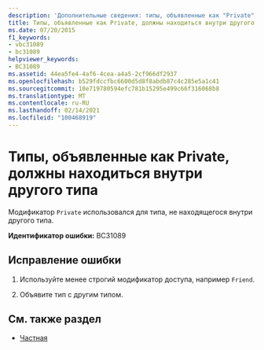 ```yaml
---
description: 'Дополнительные сведения: типы, объявленные как "Private", должны находиться внутри другого типа'
title: Типы, объявленные как Private, должны находиться внутри другого типа
ms.date: 07/20/2015
f1_keywords:
- vbc31089
- bc31089
helpviewer_keywords:
- BC31089
ms.assetid: 44ea5fe4-4af6-4cea-a4a5-2cf966df2937
ms.openlocfilehash: b529fdccfbc6600d5d8f8abdb87c4c285e5a1c41
ms.sourcegitcommit: 10e719780594efc781b15295e499c66f316068b8
ms.translationtype: MT
ms.contentlocale: ru-RU
ms.lasthandoff: 02/14/2021
ms.locfileid: "100468919"
---
```

# <a name="types-declared-private-must-be-inside-another-type"></a>Типы, объявленные как Private, должны находиться внутри другого типа

Модификатор `Private` использовался для типа, не находящегося внутри другого типа.  
  
 **Идентификатор ошибки:** BC31089  
  
## <a name="to-correct-this-error"></a>Исправление ошибки  
  
1. Используйте менее строгий модификатор доступа, например `Friend`.  
  
2. Объявите тип с другим типом.  
  
## <a name="see-also"></a>См. также раздел

- [Частная](../language-reference/modifiers/private.md)
